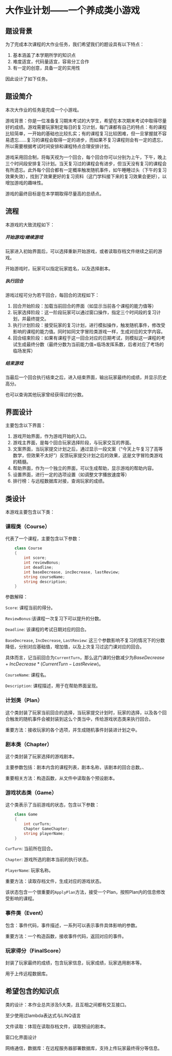 # 大作业计划——一个养成类小游戏

## 题设背景

为了完成本次课程的大作业任务，我们希望我们的题设具有以下特点：

1. 基本涵盖了本学期所学的知识点
2. 难度适宜，代码量适宜，容易分工合作
3. 有一定的创意，具备一定的实用性

因此设计了如下任务。

## 题设简介

本次大作业的任务是完成一个小游戏。

游戏背景：你是一位准备复习期末考试的大学生，希望在本次期末考试中取得尽量好的成绩。游戏需要玩家制定每日的复习计划，每门课都有自己的特点：有的课程比较简单，一开始的基础也比较扎实；有的课程复习比较困难，但一旦掌握就不容易遗忘……复习的课程会取得一定的进步，而如果不复习课程则会有一定的遗忘，所以需要根据考试时间安排和课程特点合理安排计划。

游戏采用回合制，将每天视为一个回合，每个回合你可以分别为上午，下午，晚上三个时间段安排复习计划。当天复习过的课程会有进步，但当天没有复习的课程会有所遗忘。此外每个回合都有一定概率触发随机事件，如午睡睡过头（下午的复习效果失效），找到了效果更好的复习资料（这门学科接下来的复习效果会更好），以增加游戏的趣味性。

游戏的最终目标是在本学期取得尽量高的总绩点。

## 流程

本游戏的大致流程如下：

##### 开始游戏/继续游戏

玩家进入初始界面后，可以选择重新开始游戏，或者读取存档文件继续之前的游戏。

开始游戏时，玩家可以指定玩家姓名，以及选择剧本。

##### 执行回合

游戏过程可分为若干回合，每回合的流程如下：

1. 回合开始阶段：加载当前回合的界面（如显示当前各个课程的能力值等）
2. 玩家选择阶段：这一阶段玩家可以通过窗口操作，指定三个时间段的复习计划，并最终提交。
3. 执行计划阶段：接受玩家的复习计划，进行模拟操作，触发随机事件，修改受影响的课程的能力值。同时如同文字冒险类游戏一样，生成对应的文字内容。
4. 回合结束阶段：如果有课程于这一回合对应的日期考试，则模拟这一课程的考试生成最终分数（最终分数为当前能力值+临场发挥系数，后者对应了考场的临场发挥）

##### 结束游戏

当最后一个回合执行结束之后，进入结束界面，输出玩家最终的成绩，并显示历史高分。

也可以查询其他玩家曾经获得过的分数。

## 界面设计

主要包含以下界面：

1. 游戏开始界面，作为游戏开始的入口。
2. 游戏主界面，是每个回合玩家选择阶段，与玩家交互的界面。
3. 文案界面，当玩家提交计划之后，通过显示一段文案（“今天上午复习了高等数学，但效果不太好”）反馈玩家提交计划之后的效果，这是文字冒险类游戏的精髓。
4. 帮助界面，作为一个独立的界面，可以生成帮助，显示游戏的帮助内容。
5. 设置界面，进行一定的选项设置（如调整文字播放速度等）
6. 排行榜：与远程数据库对接，查询玩家的成绩。

## 类设计

本游戏主要包含以下类：

### 课程类（Course）

代表了一个课程，主要包含以下参数：

```c#
    class Course
    {
        int score;
        int reviewBonus;
        int deadline;
        int baseDecrease, incDecrease, lastReview;
        string courseName;
        string description;
    }
```

参数解释：

`Score`: 课程当前的得分。

`ReviewBonus`:该课程一次复习下可以提升的分数。

`Deadline`: 该课程的考试日期对应的回合。

`BaseDecrease`, `IncDecrease`, `LastReview`: 这三个参数影响不复习的情况下的分数降低，分别对应基础值，增加值，以及上次复习过这门课对应的回合。

具体而言，记当前回合为`CurrentTurn`，那么这门课的分数减少为$BaseDecrease+IncDecrease*(CurrentTurn-LastReview)$。

`CourseName`: 课程名。

`Description`: 课程描述，用于在帮助界面呈现。

### 计划类（Plan）

这个类封装了玩家当前回合的选择，当玩家提交计划时，玩家的选择，以及各个回合触发的随机事件会被封装到这么个类当中，传给游戏状态类来执行回合。

重要方法：接收玩家的各个选项，并生成随机事件封装进计划之中。

### 剧本类（Chapter）

这个类封装了玩家选择的游戏剧本。

主要参数包括：剧本内含的课程列表，剧本名称，该剧本的回合总数。、

重要相关方法：构造函数，从文件中读取各个预设剧本。

### 游戏状态类（Game）

这个类表示了当前游戏的状态，包含以下参数：

```c#
    class Game
    {
        int curTurn;
        Chapter GameChapter;
        string playerName;
    }
```

`CurTurn`: 当前所在回合。

`Chapter`: 游戏所选的剧本当前的执行状态。

`PlayerName`: 玩家名称。

重要方法：读取存档文件，生成对应的游戏状态。

该状态包含一个很重要的`ApplyPlan`方法，接受一个Plan，按照Plan内的信息修改受影响的课程。

### 事件类（Event）

包含：事件代码，事件描述，一系列可以表示事件具体影响的参数。

重要方法：一个构造函数，接收事件代码，返回对应的事件。

### 玩家得分（FinalScore）

封装了玩家最终的成绩，包含玩家信息，玩家成绩，玩家选用剧本等。

用于上传远程数据库。

## 希望包含的知识点

类的设计：本作业总共涉及5大类，且互相之间都有交互接口。

至少使用过lambda表达式与LINQ语言

文件读取：体现在读取存档文件，读取预设的剧本。

窗口化界面设计

网络通信，数据库：在远程服务器部署数据库，支持上传玩家最终得分等信息。